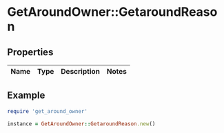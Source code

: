 # GetAroundOwner::GetaroundReason

## Properties

| Name | Type | Description | Notes |
| ---- | ---- | ----------- | ----- |

## Example

```ruby
require 'get_around_owner'

instance = GetAroundOwner::GetaroundReason.new()
```

